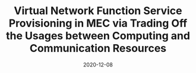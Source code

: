 ---
title: "Virtual Network Function Service Provisioning in MEC via Trading Off the Usages between Computing and Communication Resources"
authors:
- Yu Ma
- Weifa Liang
- Meitian Huang
- Wenzheng Xu
- Song Guo

date: "2020-12-08"
doi: "10.1109/TCC.2020.3043313"

# Publication type.
# 1 = Conference paper; 2 = Journal article;
# 3 = Preprint Paper; 4 = Report; 5 = Book; 6 = Book section;
# 7 = Thesis; 8 = Patent
publication_types: ["2"]

# Publication name and optional abbreviated publication name.
publication: "*IEEE Transactions on Cloud Computing*"
publication_short: "TCC"

url_pdf: https://ieeexplore.ieee.org/abstract/document/9286729
# url_code: ''
# url_dataset: ''
# url_poster: ''
# url_project: ''
# url_slides: ''
# url_video: ''

---
